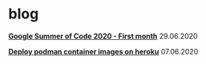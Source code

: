 # blog

**[Google Summer of Code 2020 - First month](./gsoc_2020_1.md)**
29.06.2020

**[Deploy podman container images on heroku](./podman_heroku.md)**
07.06.2020
